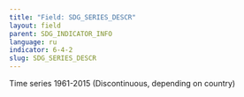 ```yaml
---
title: "Field: SDG_SERIES_DESCR"
layout: field
parent: SDG_INDICATOR_INFO
language: ru
indicator: 6-4-2
slug: SDG_SERIES_DESCR
---
```

Time series
1961-2015 (Discontinuous, depending on country)